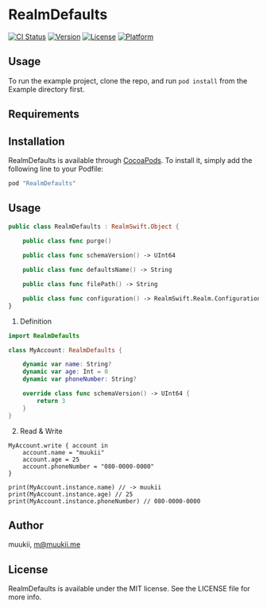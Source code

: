 # RealmDefaults

[![CI Status](http://img.shields.io/travis/muukii/RealmDefaults.svg?style=flat)](https://travis-ci.org/muukii/RealmDefaults)
[![Version](https://img.shields.io/cocoapods/v/RealmDefaults.svg?style=flat)](http://cocoapods.org/pods/RealmDefaults)
[![License](https://img.shields.io/cocoapods/l/RealmDefaults.svg?style=flat)](http://cocoapods.org/pods/RealmDefaults)
[![Platform](https://img.shields.io/cocoapods/p/RealmDefaults.svg?style=flat)](http://cocoapods.org/pods/RealmDefaults)

## Usage

To run the example project, clone the repo, and run `pod install` from the Example directory first.

## Requirements

## Installation

RealmDefaults is available through [CocoaPods](http://cocoapods.org). To install
it, simply add the following line to your Podfile:

```ruby
pod "RealmDefaults"
```

## Usage

```swift
public class RealmDefaults : RealmSwift.Object {
    
    public class func purge()

    public class func schemaVersion() -> UInt64

    public class func defaultsName() -> String

    public class func filePath() -> String

    public class func configuration() -> RealmSwift.Realm.Configuration
}
```

1. Definition

```swift
import RealmDefaults

class MyAccount: RealmDefaults {

    dynamic var name: String?
    dynamic var age: Int = 0
    dynamic var phoneNumber: String?

    override class func schemaVersion() -> UInt64 {
        return 3
    }
}
```

2. Read & Write

```
MyAccount.write { account in
    account.name = "muukii"
    account.age = 25
    account.phoneNumber = "080-0000-0000"
}

print(MyAccount.instance.name) // -> muukii
print(MyAccount.instance.age) // 25
print(MyAccount.instance.phoneNumber) // 080-0000-0000
```

## Author

muukii, m@muukii.me

## License

RealmDefaults is available under the MIT license. See the LICENSE file for more info.
